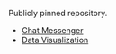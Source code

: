 Publicly pinned repository.

- [Chat Messenger](https://chill.quest/)
- [Data Visualization](https://420map.live/)

